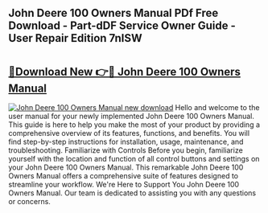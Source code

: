 ## John Deere 100 Owners Manual PDf Free Download - Part-dDF Service Owner Guide - User Repair Edition 7nISW

# <h2><a href="http://bc92526.oget.top/?id=John+Deere+100+Owners+Manual">🔗Download New 👉🔴 John Deere 100 Owners Manual</a></h2>

[![John Deere 100 Owners Manual new download](https://i.imgur.com/5g1atiW.png)](http://bc92526.oget.top/?id=John+Deere+100+Owners+Manual)
Hello and welcome to the user manual for your newly implemented John Deere 100 Owners Manual. This guide is here to help you make the most of your product by providing a comprehensive overview of its features, functions, and benefits. You will find step-by-step instructions for installation, usage, maintenance, and troubleshooting. Familiarize with Controls Before you begin, familiarize yourself with the location and function of all control buttons and settings on your John Deere 100 Owners Manual. This remarkable John Deere 100 Owners Manual offers a comprehensive suite of features designed to streamline your workflow. We're Here to Support You John Deere 100 Owners Manual. Our team is dedicated to assisting you with any questions or concerns.
